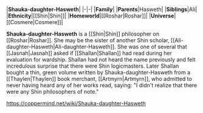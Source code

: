 |**Shauka-daughter-Hasweth**|
|-|-|
|**Family**|
|**Parents**|Hasweth|
|**Siblings**|Ali|
|**Ethnicity**|[[Shin\|Shin]]|
|**Homeworld**|[[Roshar\|Roshar]]|
|**Universe**|[[Cosmere\|Cosmere]]|

**Shauka-daughter-Hasweth** is a [[Shin\|Shin]] philosopher on [[Roshar\|Roshar]]. She may be the sister of another Shin scholar, [[Ali-daughter-Hasweth\|Ali-daughter-Hasweth]].
She was one of several that [[Jasnah\|Jasnah]] asked if [[Shallan\|Shallan]] had read during her evaluation for wardship. Shallan had not heard the name previously and felt incredulous surprise that there were Shin logicmasters. Later Shallan bought a thin, green volume written by Shauka-daughter-Hasweth from a [[Thaylen\|Thaylen]] book merchant, [[Artmyrn\|Artmyrn]], who admitted to never having heard any of her works read, saying: "I didn't realize that there were any Shin philosophers of note."



https://coppermind.net/wiki/Shauka-daughter-Hasweth